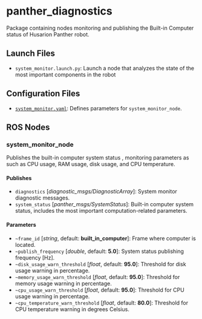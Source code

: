 # panther_diagnostics

Package containing nodes monitoring and publishing the Built-in Computer status of Husarion Panther robot.

## Launch Files

- `system_monitor.launch.py`: Launch a node that analyzes the state of the most important components in the robot

## Configuration Files

- [`system_monitor.yaml`](./config/system_monitor.yaml): Defines parameters for `system_monitor_node`.

## ROS Nodes

### system_monitor_node

Publishes the built-in computer system status , monitoring parameters as such as CPU usage, RAM usage, disk usage, and  CPU temperature.

#### Publishes

- `diagnostics` [*diagnostic_msgs/DiagnosticArray*]: System monitor diagnostic messages.
- `system_status` [*panther_msgs/SystemStatus*]: Built-in computer system status, includes the most important computation-related parameters.

#### Parameters

- `~frame_id` [*string*, default: **built_in_computer**]: Frame where computer is located.
- `~publish_frequency` [*double*, default: **5.0**]: System status publishing frequency [Hz].
- `~disk_usage_warn_threshold` [*float*, default: **95.0**]: Threshold for disk usage warning in percentage.
- `~memory_usage_warn_threshold` [*float*, default: **95.0**]: Threshold for memory usage warning in percentage.
- `~cpu_usage_warn_threshold` [*float*, default: **95.0**]: Threshold for CPU usage warning in percentage.
- `~cpu_temperature_warn_threshold` [*float*, default: **80.0**]: Threshold for CPU temperature warning in degrees Celsius.

